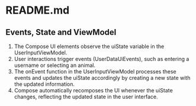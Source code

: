 # README.md


## Events, State and ViewModel

1. The Compose UI elements observe the uiState variable in the UserInputViewModel.
2. User interactions trigger events (UserDataUiEvents), such as entering a username or selecting an animal.
3. The onEvent function in the UserInputViewModel processes these events and updates the uiState accordingly by creating a new state with the updated information.
4. Compose automatically recomposes the UI whenever the uiState changes, reflecting the updated state in the user interface.